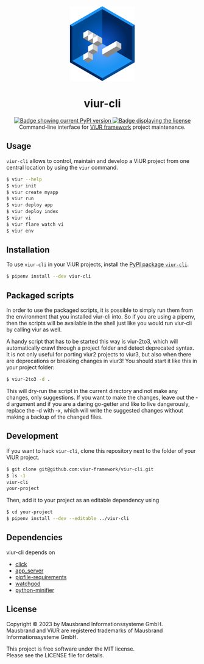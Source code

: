<div align="center">
    <img src="https://github.com/viur-framework/viur-artwork/raw/main/icons/icon-cli.svg" height="196" alt="A hexagonal logo of the viur-cli" title="viur-cli">
    <h1>viur-cli</h1>
    <a href="https://pypi.org/project/viur-cli/">
        <img alt="Badge showing current PyPI version" title="PyPI" src="https://img.shields.io/pypi/v/viur-cli">
    </a>
    <a href="LICENSE">
        <img src="https://img.shields.io/github/license/viur-framework/viur-cli" alt="Badge displaying the license" title="License badge">
    </a>
    <br>
    Command-line interface for <a href="https://www.viur.dev">ViUR framework</a> project maintenance.
</div>

## Usage

`viur-cli` allows to control, maintain and develop a ViUR project from one central location by using the `viur` command.

```sh
$ viur --help
$ viur init
$ viur create myapp
$ viur run
$ viur deploy app
$ viur deploy index
$ viur vi
$ viur flare watch vi
$ viur env
```

## Installation

To use `viur-cli` in your ViUR projects, install the [PyPI package `viur-cli`](https://pypi.org/project/pipenv/).

```bash
$ pipenv install --dev viur-cli
```

## Packaged scripts

In order to use the packaged scripts, it is possible to simply run them from the environment that you installed viur-cli into.
So if you are using a pipenv, then the scripts will be available in the shell just like you would run viur-cli by calling viur as well.

A handy script that has to be started this way is viur-2to3, which will automatically crawl through a project folder and detect deprecated syntax. 
It is not only useful for porting viur2 projects to viur3, but also when there are deprecations or breaking changes in viur3!
You should start it like this in your project folder:

```sh
$ viur-2to3 -d .
```

This will dry-run the script in the current directory and not make any changes, only suggestions. If you want to make the changes, leave out the -d argument and if you are a daring go-getter and like to live dangerously, replace the -d with -x, which will write the suggested changes without making a backup of the changed files.

## Development

If you want to hack `viur-cli`, clone this repository next to the folder of your ViUR project.

```sh
$ git clone git@github.com:viur-framework/viur-cli.git
$ ls -1
viur-cli
your-project
```

Then, add it to your project as an editable dependency using

```sh
$ cd your-project
$ pipenv install --dev --editable ../viur-cli
```

## Dependencies

viur-cli depends on

* [click](https://click.palletsprojects.com/)
* [app_server](https://github.com/XeoN-GHMB/app_server)
* [pipfile-requirements](https://github.com/frostming/pipfile-requirements)
* [watchgod](https://github.com/samuelcolvin/watchgod)
* [python-minifier](https://github.com/dflook/python-minifier)

## License

Copyright © 2023 by Mausbrand Informationssysteme GmbH.<br>
Mausbrand and ViUR are registered trademarks of Mausbrand Informationssysteme GmbH.

This project is free software under the MIT license.<br>
Please see the LICENSE file for details.
